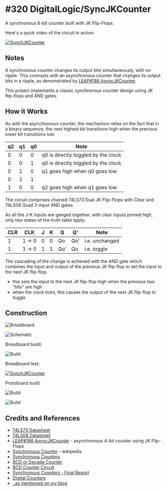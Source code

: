 # #320 DigitalLogic/SyncJKCounter

A synchronous 8-bit counter built with JK Flip-Flops.

Here's a quick video of the circuit in action:

[![SynchJKCounter](https://img.youtube.com/vi/HGunGdTaNFQ/0.jpg)](https://www.youtube.com/watch?v=HGunGdTaNFQ)

## Notes

A synchronous counter changes its output bits simultaneously, with no ripple.
This contrasts with an asynchronous counter that changes its output bits in a ripple,
as demonstrated by [LEAP#186 AsyncJKCounter](../AsyncJKCounter).

This project implements a classic synchronous counter design using JK flip-flops and AND gates.

## How it Works

As with the asynchronous counter, the mechanism relies on the fact that
in a binary sequence, the next highest bit transitions high when the previous lower bit transitions low:

| q2 | q1 | q0 | Note                                |
|----|----|----|-------------------------------------|
|  0 |  0 |  0 | q0 is directly toggled by the clock |
|  0 |  0 |  1 | q0 is directly toggled by the clock |
|  0 |  1 |  0 | q1 goes high when q0 goes low       |
|  0 |  1 |  1 |                                     |
|  1 |  0 |  0 | q2 goes high when q1 goes low       |

The circuit comprises chained 74LS73 Dual JK Flip-Flops with Clear and 74LS08 Quad 2-input AND gates.

As all the J-K inputs are ganged together, with clear inputs pinned high, only two states of the truth table apply:

| CLR |    CLK | J | K | Q  | Q'  | Note           |
|-----|--------|---|---|----|-----|----------------|
| 1   | 1 -> 0 | 0 | 0 | Qo | Qo' | i.e. unchanged |
| 1   | 1 -> 0 | 1 | 1 | Qo'| Qo  | i.e. toggle    |

The cascading of the change is achieved with the AND gate which combines the input and output of the previous JK flip-flop
to set the input to the next JK flip-flop.

* this sets the input to the next JK flip-flop high when the previous two "bits" are high
* when the clock ticks, this causes the output of the next JK flip-flop to toggle


## Construction

![Breadboard](./assets/SyncJKCounter_bb.jpg?raw=true)

![Schematic](./assets/SyncJKCounter_schematic.jpg?raw=true)

Breadboard build:

![Build](./assets/SyncJKCounter_bb_build.jpg?raw=true)

Breadboard test:

[![SynchJKCounter](https://img.youtube.com/vi/4oMr_x22kUU/0.jpg)](https://www.youtube.com/watch?v=4oMr_x22kUU)

Protoboard build:

![Build](./assets/SyncJKCounter_protoboard_layout.jpg?raw=true)

![Build](./assets/SyncJKCounter_build.jpg?raw=true)

## Credits and References
* [74LS73 Datasheet](https://www.futurlec.com/74LS/74LS73.shtml)
* [74LS08 Datasheet](https://www.futurlec.com/74LS/74LS08.shtml)
* [LEAP#186 AsyncJKCounter](../AsyncJKCounter) - asynchronous 4-bit counter using JK Flip-Flops
* [Synchronous Counter](https://en.wikipedia.org/wiki/Counter_(digital)#Synchronous_counter) - wikipedia
* [Synchronous Counters](https://www.allaboutcircuits.com/textbook/digital/chpt-11/synchronous-counters/)
* [BCD or Decade Counter](http://hyperphysics.phy-astr.gsu.edu/hbase/Electronic/bincount.html#c2)
* [BCD Counter Circuit](http://www.electronics-tutorials.ws/counter/bcd-counter-circuit.html)
* [Synchronous Counters - Final Report](https://www.doc.ic.ac.uk/~nd/surprise_96/journal/vol4/cwl3/report.html)
* [Digital Counters](http://www.learnabout-electronics.org/Digital/dig56.php)
* [..as mentioned on my blog](https://blog.tardate.com/2017/06/leap320-synchronous-jk-counter.html)
